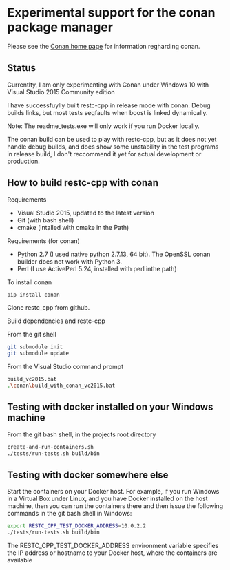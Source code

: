 # Experimental support for the conan package manager

Please see the [Conan home page](https://conan.io/) for information regharding conan.

## Status
Currentlty, I am only experimenting with Conan under Windows 10 with Visual Studio 2015 Community edition

I have successfuylly built restc-cpp in release mode with conan.
Debug builds links, but most tests segfaults when boost is linked dynamically.

Note: The readme_tests.exe will only work if you run Docker locally.

The conan build can be used to play with restc-cpp, but as it does not yet handle debug builds,
and does show some unstability in the test programs in release build, I don't reccommend it yet for
actual development or production.

## How to build restc-cpp with conan

Requirements
- Visual Studio 2015, updated to the latest version
- Git (with bash shell)
- cmake (intalled with cmake in the Path)


Requirements (for conan)
- Python 2.7 (I used native python 2.7.13, 64 bit). The OpenSSL conan builder does not work with Python 3.
- Perl (I use ActivePerl 5.24, installed with perl inthe path)

To install conan
```sh
pip install conan
```

Clone restc_cpp from github.

Build dependencies and restc-cpp

From the git shell
```sh
git submodule init
git submodule update
```

From the Visual Studio command prompt
```sh
build_vc2015.bat
.\conan\build_with_conan_vc2015.bat
```

## Testing with docker installed on your Windows machine

From the git bash shell, in the projects root directory
```sh
create-and-run-containers.sh
./tests/run-tests.sh build/bin
```

## Testing with docker somewhere else

Start the containers on your Docker host. 
For example, if you run Windows in a Virtual Box under Linux, and you have
Docker installed on the host machine, then you can run the containers there and
then issue the following commands in the git bash shell in Windows:

```sh
export RESTC_CPP_TEST_DOCKER_ADDRESS=10.0.2.2
./tests/run-tests.sh build/bin

```

The RESTC_CPP_TEST_DOCKER_ADDRESS environment variable specifies the IP address or 
hostname to your Docker host, where the containers are available


